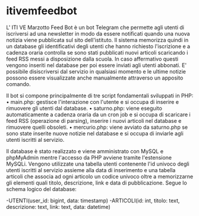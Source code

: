 # itivemfeedbot

L' ITI VE Marzotto Feed Bot è un bot Telegram che permette agli utenti di iscriversi ad una newsletter in modo da essere notificati quando una nuova notizia viene pubblicata sul sito dell'istituto.
Il sistema memorizza quindi in un database gli identificativi degli utenti che hanno richiesto l'iscrizione e a cadenza oraria controlla se sono stati pubblicati nuovi articoli scaricando i feed RSS messi a disposizione dalla scuola.
In caso affermativo questi vengono inseriti nel database per poi essere inviati agli utenti abbonati.
E' possibile disiscriversi dal servizio in qualsiasi momento e le ultime notizie possono essere visualizzate anche manualmente attraverso un apposito comando.

Il bot si compone principalmente di tre script fondamentali sviluppati in PHP:
• main.php: gestisce l'interazione con l'utente e si occupa di inserire e rimuovere gli utenti dal database.
• saturno.php: viene eseguito automaticamente a cadenza oraria da un cron job e si occupa di scaricare i feed RSS (operazione di parsing), inserire i nuovi articoli nel database e rimuovere quelli obsoleti.
• mercurio.php: viene avviato da saturno.php se sono state inserite nuove notizie nel database e si occupa di inviarle agli utenti iscritti al servizio.

Il database è stato realizzato e viene amministrato con MySQL e phpMyAdmin mentre l'accesso da PHP avviene tramite l'estensione MySQLi.
Vengono utilizzate una tabella utenti contenente l'id univoco degli utenti iscritti al servizio assieme alla data di inserimento e una tabella articoli che associa ad ogni articolo un codice univoco oltre a memorizzarne gli elementi quali titolo, descrizione, link e data di pubblicazione.
Segue lo schema logico del database:

-UTENTI(user_id: bigint, data: timestamp)
-ARTICOLI(id: int, titolo: text, descrizione: text, link: text, data: datetime)
